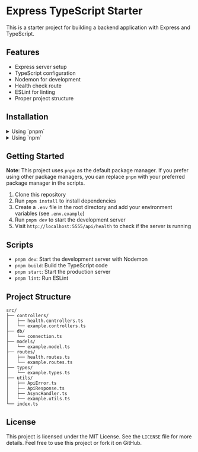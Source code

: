 # Express TypeScript Starter

This is a starter project for building a backend application with Express and TypeScript.

## Features

- Express server setup
- TypeScript configuration
- Nodemon for development
- Health check route
- ESLint for linting
- Proper project structure

## Installation

<details>
  <summary>Using `pnpm`</summary>

To install the package globally, run:

```bash
pnpm install -g expresss-ts@latest
```

To run the package without installing, use:

```bash
pnpm dlx expresss-ts@latest <project-name>
```

</details>

<details>
  <summary>Using `npm`</summary>

To install the package globally, run:

```bash
npm install -g expresss-ts@latest
```

To run the package without installing, use:

```bash
npx expresss-ts@latest <project-name>
```

</details>

## Getting Started

**Note**: This project uses `pnpm` as the default package manager. If you prefer using other package managers, you can replace `pnpm` with your preferred package manager in the scripts.

1. Clone this repository
2. Run `pnpm install` to install dependencies
3. Create a `.env` file in the root directory and add your environment variables (see `.env.example`)
4. Run `pnpm dev` to start the development server
5. Visit `http://localhost:5555/api/health` to check if the server is running

## Scripts

- `pnpm dev`: Start the development server with Nodemon
- `pnpm build`: Build the TypeScript code
- `pnpm start`: Start the production server
- `pnpm lint`: Run ESLint

## Project Structure

```
src/
├── controllers/
│   ├── health.controllers.ts
│   └── example.controllers.ts
├── db/
│   └── connection.ts
├── models/
│   └── example.model.ts
├── routes/
│   ├── health.routes.ts
│   └── example.routes.ts
├── types/
│   └── example.types.ts
├── utils/
│   ├── ApiError.ts
│   ├── ApiResponse.ts
│   ├── AsyncHandler.ts
│   └── example.utils.ts
└── index.ts
```

## License

This project is licensed under the MIT License. See the `LICENSE` file for more details. Feel free to use this project or fork it on GitHub.

```

```

